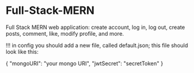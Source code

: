 # Full-Stack-MERN
Full Stack MERN web application: create account, log in, log out, create posts, comment, like, modify profile, and more.

!!! in config you should add a new file, called default.json; this file should look like this:

{
    "mongoURI": "your mongo URI",
    "jwtSecret": "secretToken"
}
